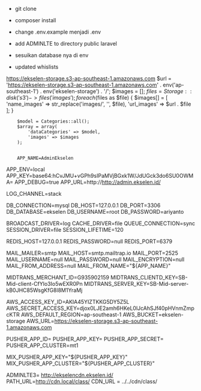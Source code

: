 - git clone
- composer install
- change .env.example menjadi .env 
- add ADMINLTE to directory public laravel
- sesuikan database nya di env

- updated whislists

https://ekselen-storage.s3-ap-southeast-1.amazonaws.com
 $url = 'https://ekselen-storage.s3-ap-southeast-1.amazonaws.com' . env('ap-southeast-1') . env('ekselen-storage') . '/';
        $images = [];
        $files = Storage::disk('s3')->files('images');
        foreach ($files as $file) {
               $images[] = [
                   'name_images' => str_replace('images/', '', $file),
                   'url_images' => $url . $file
               ];
        }

        $model = Categories::all();
        $array = array(
            'dataCategories' => $model,
            'images' => $images
        );


        APP_NAME=AdminEkselen
APP_ENV=local
APP_KEY=base64:hCvJMU+vGPh9sIPaMVjBGxk1W/JdUGck3do6SU0OWMA=
APP_DEBUG=true
APP_URL=http://http://admin.ekselen.id/

LOG_CHANNEL=stack

DB_CONNECTION=mysql
DB_HOST=127.0.0.1
DB_PORT=3306
DB_DATABASE=ekselen
DB_USERNAME=root
DB_PASSWORD=ariyanto

BROADCAST_DRIVER=log
CACHE_DRIVER=file
QUEUE_CONNECTION=sync
SESSION_DRIVER=file
SESSION_LIFETIME=120

REDIS_HOST=127.0.0.1
REDIS_PASSWORD=null
REDIS_PORT=6379

MAIL_MAILER=smtp
MAIL_HOST=smtp.mailtrap.io
MAIL_PORT=2525
MAIL_USERNAME=null
MAIL_PASSWORD=null
MAIL_ENCRYPTION=null
MAIL_FROM_ADDRESS=null
MAIL_FROM_NAME="${APP_NAME}"

MIDTRANS_MERCHANT_ID=G935902159
MIDTRANS_CLIENTD_KEY=SB-Mid-client-CfYlo3Io5wEXR0Pn
MIDTRANS_SERVER_KEY=SB-Mid-server-kB0JHC85WsgKfG8l8M1YraMj

AWS_ACCESS_KEY_ID=AKIA45YIZTKKG5DY5Z5L
AWS_SECRET_ACCESS_KEY=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
AWS_DEFAULT_REGION=ap-southeast-1
AWS_BUCKET=ekselen-storage
AWS_URL=https://ekselen-storage.s3-ap-southeast-1.amazonaws.com

PUSHER_APP_ID=
PUSHER_APP_KEY=
PUSHER_APP_SECRET=
PUSHER_APP_CLUSTER=mt1

MIX_PUSHER_APP_KEY="${PUSHER_APP_KEY}"
MIX_PUSHER_APP_CLUSTER="${PUSHER_APP_CLUSTER}"

ADMINLTE3= http://ekselencdn.ekselen.id/
PATH_URL=http://cdn.local/class/
CDN_URL = ../../cdn/class/